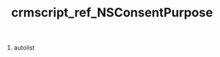 ﻿---
title: crmscript_ref_NSConsentPurpose
description: NSConsentPurpose
intellisense: Void.NSConsentPurpose
keywords: NSConsentPurpose
so.topic: reference
---



1. autolist 

